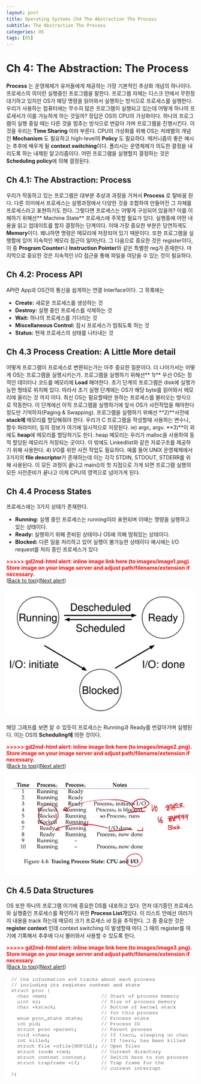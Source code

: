 ```yaml
---
layout: post
title: Operating Systems Ch4 The Abstraction The Process
subtitle: The Abstraction The Process
categories: OS
tags: [OS]
---
```


# Ch 4: The Abstraction: The Process

**Process** 는 운영체제가 유저들에게 제공하는 가장 기본적인 추상화 개념의 하나이다. 프로세스의 의미란 실행중인 프로그램을 말한다. 프로그램 자체는 디스크 안에서 무한정 대기하고 있지만 OS가 해당 명령을 읽어와서 실행하는 방식으로 프로세스를 실행한다. 우리가 사용하는 컴퓨터에는 무수히 많은 프로그램이 실행되고 있는데 어떻게 하나의 프로세서가 이를 가능하게 하는 것일까? 정답은 OS의 CPU의 가상화이다. 하나의 프로그램이 실행 중일 때는 다른 것을 멈추는 방식으로 번갈아 가며 프로그램을 진행시킨다. 이것을 우리는 **Time Sharing** 이라 부른다. CPU의 가상화를 위해 OS는 저레벨의 개념인 **Mechanism** 도 필요하고 high-level의 **Policy** 도 필요하다. 메커니즘의 좋은 예시는 추후에 배우게 될 **context switching**이다. 폴리시는 운영체제가 의도한 결정을 내리도록 하는 내제된 알고리즘이다. 어떤 프로그램을 실행할지 결정하는 것은 **Scheduling policy**에 의해 결정된다.


## Ch 4.1: The Abstraction: Process

우리가 작동하고 있는 프로그램은 대부분 추상과 과정을 거쳐서 **Process** 로 탈바꿈 된다. 다른 의미에서 프로세스는 실행과정에서  다양한 것을 조합하여 만들어진 그 자체를 프로세스라고 표현하기도 한다. 그렇다면 프로세스는 어떻게 구성되어 있을까? 이를 이해하기 위해선** Machine State** 프로세스에 주목할 필요가 있다. 실행중에 어떤 내용을 읽고 업데이트를 할지 결정하는 단계이다. 이때 가장 중요한 부분은 당연하게도 **Memory**이다. 왜냐하면 명령은 메모리에 저장되어 있기 때문이다. 또한 프로그램을 실행함에 있어 지속적인 메모리 접근이 일어난다. 그 다음으로 중요한 것은 register이다, 이 중 **Program Counter**나 **Instruction Pointer**와 같은 특별한 reg가 존재한다. 마지막으로 중요한 것은 지속적인 I/O 접근을 통해 파일을 여닫을 수 있는 것이 필요하다.


## Ch 4.2: Process API

API란 App과 OS간의 통신을 쉽게하는 연결 Interface이다. 그 목록에는



* **Create:** 새로운 프로세스를 생성하는 것
* **Destroy:** 실행 중인 프로세스를 삭제하는 것
* **Wait:** 하나의 프로세스를 기다리는 것
* **Miscellaneous Control:** 잠시 프로세스가 멈춰도록 하는 것
* **Status:** 현재 프로세스의 상태를 나타내는 것


## Ch 4.3 Process Creation: A Little More detail

어떻게 프로그램이 프로세스로 변환되는가는 아주 중요한 질문이다. 더 나아가서는 어떻게 OS는 프로그램을 실행시키는가. 프로그램을 실행하기 위해선** 1)** 우선 OS는 정적인 데이터나 코드를 메모리에 **Load** 해야한다. 초기 단계의 프로그램은 disk에 실행가능한 형태로 위치해 있다. 따라서 초기 실행 단계에는 OS가 해당 byte를 읽어와서 메모리에 올리는 것 까지 이다. 최신 OS는 필요할때만 원하는 프로세스를 불러오는 방식으로 작동한다. 이 단계에선 아직 프로그램을 실행하기에 앞서 OS가 사전작업을 해야한다 정도만 기억하자(Paging & Swapping). 프로그램을 실행하기 위해선 **2)**사전에 **stack에** 메모리를 할당해줘야 한다. 우리가 C 프로그램을 작성할때 사용하는 변수나, 함수 파라미터, 등의 정보가 여기에 일시적으로 저장된다. ie) argc, argv. **3)**이 외에도 **heap**에 메모리를 할당하기도 한다. heap 메모리는 우리가 malloc을 사용하여 동적 할당된 메모리가 저장되는 곳이다. 이 밖에도 Linkedlist와 같은 자료구조를 제공하기 위해 사용한다. 4) I/O를 위한 사전 작업도 필요하다. 예를 들어 UNIX 운영체제에서 3가지의 **file descriptor**가 존재하는데 이는 각각 STDIN, STDOUT, STDERR를 위해 사용된다. 이 모든 과정이 끝나고 main()의 첫 지점으로 가게 되면 프로그램 실행의 모든 사전준비가 끝나고 이제 CPU의 영역으로 넘어가게 된다.


## Ch 4.4 Process States

프로세스에는 3가지 상태가 존재한다.



* **Running:** 실행 중인 프로세스는 running이라 표현되며 이때는 명령을 실행하고 있는 상태이다.
* **Ready:** 실행하기 위해 준비된 상태이나 OS에 의해 멈춰있는 상태이다.
* **Blocked:** 다른 일을 처리하고 있어 실행이 불가능한 상태이다 예시에는 I/O request를 처리 중인 프로세스가 있다



<p id="gdcalert1" ><span style="color: red; font-weight: bold">>>>>>  gd2md-html alert: inline image link here (to images/image1.png). Store image on your image server and adjust path/filename/extension if necessary. </span><br>(<a href="#">Back to top</a>)(<a href="#gdcalert2">Next alert</a>)<br><span style="color: red; font-weight: bold"> </span></p>


![alt_text](/assets/images/images1.png "image_tooltip")


해당 그래프를 보면 알 수 있듯이 프로세스는 Running과 Ready를 번갈아가며 실행된다. 이는 OS의 **Scheduling에** 의한 것이다. 



<p id="gdcalert2" ><span style="color: red; font-weight: bold">>>>>>  gd2md-html alert: inline image link here (to images/image2.png). Store image on your image server and adjust path/filename/extension if necessary. </span><br>(<a href="#">Back to top</a>)(<a href="#gdcalert3">Next alert</a>)<br><span style="color: red; font-weight: bold"> </span></p>


![alt_text](/assets/images/images2.png  "image_tooltip")



## Ch 4.5 Data Structures

OS 또한 하나의 프로그램 이기에 중요한 DS를 내포하고 있다. 먼저 대기중인 프로세스와 실행중인 프로세스를 확인하기 위한 **Process List가**있다. 이 리스트 안에선 여러가지 내용을 track 하는데 메모리 크기 프로세스 id 등을 추적한다. 그 중 중요한 것은 **register context** 인데 context switching 이 발생할때 마다 그 때의 register를 여기에 기록해서 추후에 다시 불러와서 사용할 수 있도록 한다.



<p id="gdcalert3" ><span style="color: red; font-weight: bold">>>>>>  gd2md-html alert: inline image link here (to images/image3.png). Store image on your image server and adjust path/filename/extension if necessary. </span><br>(<a href="#">Back to top</a>)(<a href="#gdcalert4">Next alert</a>)<br><span style="color: red; font-weight: bold"> </span></p>


![alt_text](/assets/images/images3.png  "image_tooltip")
